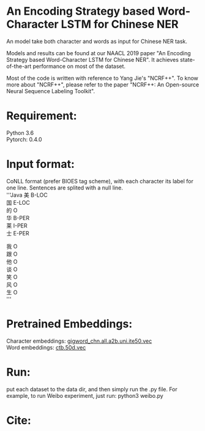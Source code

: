 An Encoding Strategy based Word-Character LSTM for Chinese NER
=============================================================
An model take both character and words as input for Chinese NER task.  
  
  
Models and results can be found at our NAACL 2019 paper "An Encoding Strategy based Word-Character LSTM for Chinese NER". It achieves state-of-the-art performance on most of the dataset.  


Most of the code is written with reference to Yang Jie's "NCRF++". To know more about "NCRF++", please refer to the paper "NCRF++: An Open-source Neural Sequence Labeling Toolkit".   


Requirement:
============================
Python 3.6  
Pytorch: 0.4.0  


Input format:
=============================
CoNLL format (prefer BIOES tag scheme), with each character its label for one line. Sentences are splited with a null line.  
'''Java
美   B-LOC  
国 	E-LOC  
的	  O  
华	  B-PER  
莱	  I-PER  
士	  E-PER  

我 	O  
跟	  O  
他	  O  
谈 	O  
笑	  O  
风	  O  
生	  O   
'''  

Pretrained Embeddings:
===============
Character embeddings: [gigword_chn.all.a2b.uni.ite50.vec](https://pan.baidu.com/s/1pLO6T9D)  
Word embeddings: [ctb.50d.vec](https://pan.baidu.com/s/1pLO6T9D)  


Run:
============
put each dataset to the data dir, and then simply run the .py file. For example, to run Weibo experiment, just run: python3 weibo.py

Cite:
========

